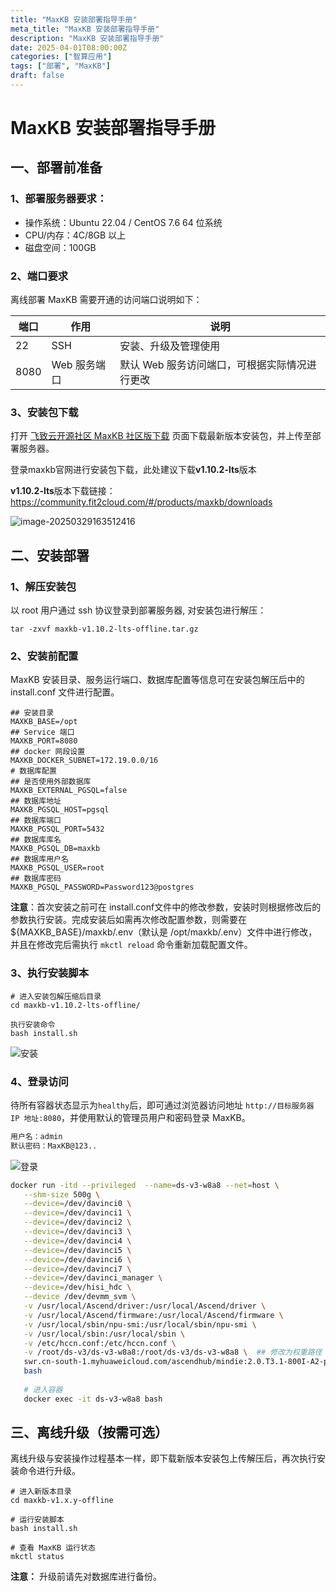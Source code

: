 ```yaml
---
title: "MaxKB 安装部署指导手册"
meta_title: "MaxKB 安装部署指导手册"
description: "MaxKB 安装部署指导手册"
date: 2025-04-01T08:00:00Z
categories: ["智算应用"]
tags: ["部署", "MaxKB"]
draft: false
---
```


# MaxKB 安装部署指导手册

## 一、部署前准备

### 1、部署服务器要求：

- 操作系统：Ubuntu 22.04 / CentOS 7.6 64 位系统
- CPU/内存：4C/8GB 以上
- 磁盘空间：100GB
  <!--more-->


### 2、端口要求

离线部署 MaxKB 需要开通的访问端口说明如下：

| 端口 | 作用         | 说明                                          |
| ---- | ------------ | --------------------------------------------- |
| 22   | SSH          | 安装、升级及管理使用                          |
| 8080 | Web 服务端口 | 默认 Web 服务访问端口，可根据实际情况进行更改 |



### 3、安装包下载

打开 [飞致云开源社区 MaxKB 社区版下载](https://community.fit2cloud.com/#/products/maxkb/downloads) 页面下载最新版本安装包，并上传至部署服务器。

登录maxkb官网进行安装包下载，此处建议下载**v1.10.2-lts**版本

**v1.10.2-lts**版本下载链接：https://community.fit2cloud.com/#/products/maxkb/downloads

![image-20250329163512416](C:\Users\fan1k\AppData\Roaming\Typora\typora-user-images\image-20250329163512416.png)



## 二、安装部署

### 1、解压安装包

以 root 用户通过 ssh 协议登录到部署服务器, 对安装包进行解压：

```
tar -zxvf maxkb-v1.10.2-lts-offline.tar.gz
```



### 2、安装前配置

MaxKB 安装目录、服务运行端口、数据库配置等信息可在安装包解压后中的 install.conf 文件进行配置。

```
## 安装目录
MAXKB_BASE=/opt
## Service 端口
MAXKB_PORT=8080
## docker 网段设置
MAXKB_DOCKER_SUBNET=172.19.0.0/16
# 数据库配置
## 是否使用外部数据库
MAXKB_EXTERNAL_PGSQL=false
## 数据库地址
MAXKB_PGSQL_HOST=pgsql
## 数据库端口
MAXKB_PGSQL_PORT=5432
## 数据库库名
MAXKB_PGSQL_DB=maxkb
## 数据库用户名
MAXKB_PGSQL_USER=root
## 数据库密码
MAXKB_PGSQL_PASSWORD=Password123@postgres
```

**注意**：首次安装之前可在 install.conf文件中的修改参数，安装时则根据修改后的参数执行安装。完成安装后如需再次修改配置参数，则需要在 ${MAXKB_BASE}/maxkb/.env（默认是 /opt/maxkb/.env）文件中进行修改，并且在修改完后需执行 `mkctl reload` 命令重新加载配置文件。



### 3、执行安装脚本

```
# 进入安装包解压缩后目录  
cd maxkb-v1.10.2-lts-offline/

执行安装命令
bash install.sh
```

![安装](https://maxkb.cn/docs/img/index/install.jpg)

### 4、登录访问

待所有容器状态显示为`healthy`后，即可通过浏览器访问地址 `http://目标服务器 IP 地址:8080`，并使用默认的管理员用户和密码登录 MaxKB。

```bash
用户名：admin
默认密码：MaxKB@123..
```

![登录](https://maxkb.cn/docs/img/index/login.jpg)

```bash
docker run -itd --privileged  --name=ds-v3-w8a8 --net=host \
   --shm-size 500g \
   --device=/dev/davinci0 \
   --device=/dev/davinci1 \
   --device=/dev/davinci2 \
   --device=/dev/davinci3 \
   --device=/dev/davinci4 \
   --device=/dev/davinci5 \
   --device=/dev/davinci6 \
   --device=/dev/davinci7 \
   --device=/dev/davinci_manager \
   --device=/dev/hisi_hdc \
   --device /dev/devmm_svm \
   -v /usr/local/Ascend/driver:/usr/local/Ascend/driver \
   -v /usr/local/Ascend/firmware:/usr/local/Ascend/firmware \
   -v /usr/local/sbin/npu-smi:/usr/local/sbin/npu-smi \
   -v /usr/local/sbin:/usr/local/sbin \
   -v /etc/hccn.conf:/etc/hccn.conf \
   -v /root/ds-v3/ds-v3-w8a8:/root/ds-v3/ds-v3-w8a8 \  ## 修改为权重路径
   swr.cn-south-1.myhuaweicloud.com/ascendhub/mindie:2.0.T3.1-800I-A2-py311-openeuler24.03-lts \ # 镜像名
   bash
   
   # 进入容器
   docker exec -it ds-v3-w8a8 bash
```



## 三、离线升级（按需可选）

离线升级与安装操作过程基本一样，即下载新版本安装包上传解压后，再次执行安装命令进行升级。

```
# 进入新版本目录
cd maxkb-v1.x.y-offline

# 运行安装脚本
bash install.sh

# 查看 MaxKB 运行状态
mkctl status
```

**注意：** 升级前请先对数据库进行备份。
